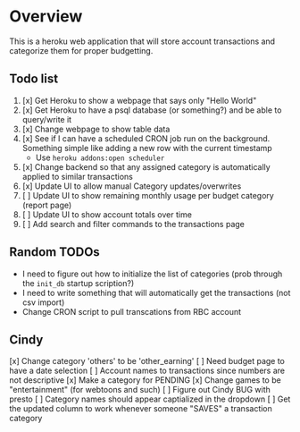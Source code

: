 # Overview

This is a heroku web application that will store account transactions and categorize them for proper budgetting.

## Todo list

1. [x] Get Heroku to show a webpage that says only "Hello World"
2. [x] Get Heroku to have a psql database (or something?) and be able to query/write it 
3. [x] Change webpage to show table data
4. [x] See if I can have a scheduled CRON job run on the background. Something simple like adding a new row with the current timestamp
    * Use `heroku addons:open scheduler`
7. [x] Change backend so that any assigned category is automatically applied to similar transactions
8. [x] Update UI to allow manual Category updates/overwrites
9. [ ] Update UI to show remaining monthly usage per budget category (report page)
10. [ ] Update UI to show account totals over time
11. [ ] Add search and filter commands to the transactions page

## Random TODOs
* I need to figure out how to initialize the list of categories (prob through the `init_db` startup scription?)
* I need to write something that will automatically get the transactions (not csv import)
* Change CRON script to pull transcations from RBC account


## Cindy

[x] Change category 'others' to be 'other_earning'
[ ] Need budget page to have a date selection
[ ] Account names to transactions since numbers are not descriptive
[x] Make a category for PENDING
[x] Change games to be "entertainment" (for webtoons and such)
[ ] Figure out Cindy BUG with presto
[ ] Category names should appear captialized in the dropdown
[ ] Get the updated column to work whenever someone "SAVES" a transaction category
